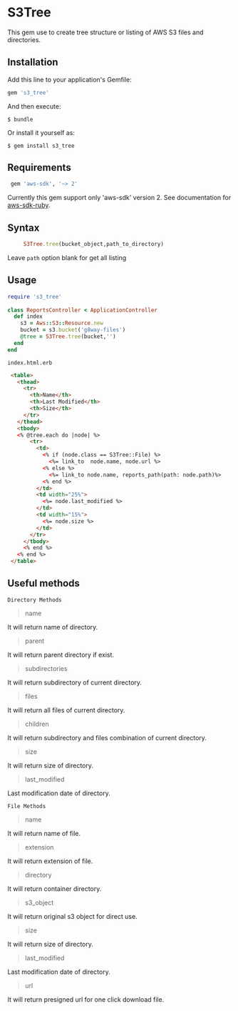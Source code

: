 # S3Tree

This gem use to create tree structure or listing of AWS S3 files and directories. 

## Installation

Add this line to your application's Gemfile:

```ruby
gem 's3_tree'
```

And then execute:

    $ bundle

Or install it yourself as:

    $ gem install s3_tree
## Requirements
```ruby
 gem 'aws-sdk', '~> 2'
 ```
 
 Currently this gem support only 'aws-sdk' version 2. See documentation for [aws-sdk-ruby](https://github.com/aws/aws-sdk-ruby).
## Syntax
```ruby
     S3Tree.tree(bucket_object,path_to_directory)
 ```
 Leave `path` option blank for get all listing 
## Usage
```ruby
require 's3_tree'
  
class ReportsController < ApplicationController
  def index
    s3 = Aws::S3::Resource.new
    bucket = s3.bucket('g8way-files')
    @tree = S3Tree.tree(bucket,'')
  end
end
 ```
 `index.html.erb`
 ```html
  <table>
    <thead>
      <tr>
        <th>Name</th>
        <th>Last Modified</th>
        <th>Size</th>
      </tr>
    </thead>
    <tbody>
    <% @tree.each do |node| %>
        <tr>
          <td>
            <% if (node.class == S3Tree::File) %>
              <%= link_to  node.name, node.url %>
            <% else %>
              <%= link_to node.name, reports_path(path: node.path)%>
            <% end %>
          </td>
          <td width="25%">
            <%= node.last_modified %>
          </td>
          <td width="15%">
            <%= node.size %>
          </td>
        </tr>
      </tbody>
      <% end %>
    <% end %>
  </table>

 ```
## Useful methods

`Directory Methods`
> name

 It will return name of directory.
  
> parent
   
 It will return parent directory if exist.

> subdirectories
   
 It will return subdirectory of current directory.
    
> files
 
 It will return all files of current directory.
    
> children   
    
 It will return subdirectory and files combination of current directory.
   
> size
   
 It will return size of directory.
   
> last_modified
   
 Last modification date of directory.  
 
`File Methods` 

> name

 It will return name of file.
  
> extension
   
 It will return extension of file.

> directory
   
 It will return container directory.
    
> s3_object
 
 It will return original s3 object for direct use.
      
> size
   
 It will return size of directory.
   
> last_modified
   
 Last modification date of directory.
 
> url
 
 It will return presigned url for one click download file.